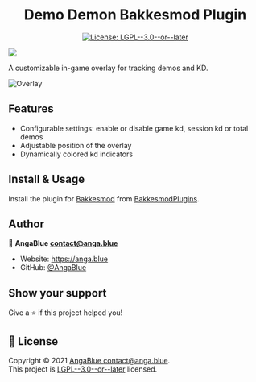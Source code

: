 <h1 align="center">Demo Demon Bakkesmod Plugin</h1>
<p align="center">
  <a href="https://github.com/AngaBlue/demo-demon/blob/master/LICENSE" target="_blank">
    <img alt="License: LGPL--3.0--or--later" src="https://img.shields.io/github/license/AngaBlue/demo-demon?color=green&label=License" />
  </a>
</p>
<p>
    <img src="https://bp-prod.nyc3.digitaloceanspaces.com/uploads/36086_56d81eca555227b3662fae14bb2aa8ba3dca3f74d9a843b7bf59dc414fd4c689.jpeg">
<p>


A customizable in-game overlay for tracking demos and KD.

![Overlay](https://i.anga.blue/yTmc.png)

## Features

- Configurable settings: enable or disable game kd, session kd or total demos
- Adjustable position of the overlay
- Dynamically colored kd indicators

## Install & Usage

Install the plugin for [Bakkesmod](https://bakkesmod.com/) from [BakkesmodPlugins](https://bakkesplugins.com/plugins/view/331).

## Author

👤 **AngaBlue <contact@anga.blue>**

- Website: https://anga.blue
- GitHub: [@AngaBlue](https://github.com/AngaBlue)

## Show your support

Give a ⭐️ if this project helped you!

## 📝 License

Copyright © 2021 [AngaBlue <contact@anga.blue>](https://github.com/AngaBlue).<br />
This project is [LGPL--3.0--or--later](https://github.com/AngaBlue/demo-demon/blob/master/LICENSE) licensed.
